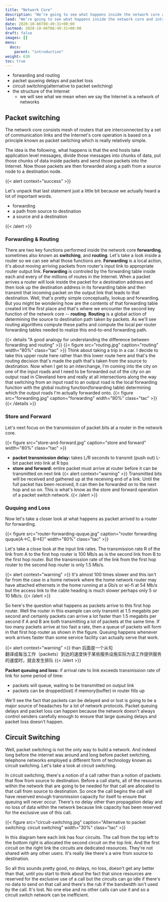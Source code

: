 ```yaml
---
title: "Network Core"
description: "We’re going to see what happens inside the network core and introduce a number of important topics."
lead: "We’re going to see what happens inside the network core and introduce a number of important topics."
date: 2020-10-06T08:49:31+00:00
lastmod: 2020-10-06T08:49:31+00:00
draft: false
images: []
menu:
  docs:
    parent: "introduction"
weight: 630
toc: true
---
```


- forwarding and routing
- packet quueing delays and packet loss
- circuit switching(alternative to packet switching)
- the structure of the Internet
  - we will see what we mean when we say the Internet is a network of networks

## Packet switching

The network core consists mesh of routers that are interconnected by a set of communication links and the Internet's core operation is based on a principle known as packet switching which is really relatively simple.

The idea is the following, what happens is that the end hosts take application level messages, divide those messages into chunks of data, put those chunks of data inside packets and send those packets into the Internet. Now those packets are then forwarded along a path from a source node to a destination node.

{{< alert context="success" >}}

Let's unpack that last statement just a little bit because we actually heard a lot of important words.

- forwarding
- a path from source to destination
- a source and a destination

{{< /alert >}}

### Forwarding & Routing

There are two key functions performed inside the network core **forwarding**, sometimes also known as **switching**, and **routing**. Let's take a look inside a router so we can see what those functions are. **Forwarding** is a local action, it's about moving arriving packets from router's input link to appropriate router output link. **Forwarding** is controled by the forwarding table inside each and every of the millions of routes in the Internet. When a packet arrives a router will look inside the packet for a destination address and then look up the destination address in its forwarding table and then transmit that incoming packet on the output link that leads to that destination. Well, that's pretty simple conceptually, lookup and forwarding. But you might be wondering how are the contents of that forwarding table created int the first place and that's where we encounter the second key function of the network core -- **routing**. **Routing** is a global action of determining the source to destination path taken by packets. As we'll see routing algorithms compute these paths and compute the local per router forwarding tables needed to realize this end-to-end forwarding path.

{{< details "A good analogy for understanding the difference between forwarding and routing" >}}
{{< figure src="routing.jpg" caption="routing" width="80%" class="tac" >}}
Think about taking a trip in a car. I decide to take this upper route here rather than this lower route here and that's the routing decision that's made the path that's taken from the source to destination. Now when I get to an interchange, I'm coming into the city on one of the input roads and I need to be forwarded out of the city on an output road in Cleveland here and really at all intersections along the way that switching from an input road to an output road is the local forwarding function with the global routing function(forwarding table) determining which the output roads I'm actually forwarded onto.
{{< figure src="forwarding.jpg" caption="forwarding" width="80%" class="tac" >}}
{{< /details >}}

### Store and Forward

Let's next focus on the transmission of packet bits at a router in the network core.

{{< figure src="store-and-forward.jpg" caption="store and forward" width="80%" class="tac" >}}

- **packet transmission delay:** takes L/R seconds to transmit (push out) L-bit packet into link at R bps
- **store and forward:** entire packet must arrive at router before it can be transmitted on next link
  {{< alert context="warning" >}}
  Transmitted bits will be received and gathered up at the receiving end of a link. Until the full packet has been received, it can then be forwarded on to the next hop and so on. This is what's know as the store and forward operation of a packet switch network.
  {{< /alert >}}

### Ququing and Loss

Now let's take a closer look at what happens as packet arrived to a router for forwarding.

{{< figure src="router-forwarding-quque.jpg" caption="router forwarding quque(A->C, B->E)" width="80%" class="tac" >}}

Let's take a close look at the input link rates. The transmission rate R of the link from A to the first hop router is 100 Mb/s as is the second link from B to the first hop router. But the transmission rate of the link from the first hop router to the second hop router is only 1.5 Mb/s.

{{< alert context="warning" >}}
It's almost 100 times slower and this isn't far from the case in a home network where the home network router may have attached ethernets in the home running at a Gb/s or wi-fi at 54 Mb/s but the access link to the cable heading is much slower perhaps only 5 or 10 Mb/s.
{{< /alert >}}

So here's the question what happens as packets arrive to this first hop router. Well the router in this example can only transmit at 1.5 megabits per second and certainly packets can arrive a lot faster than 1.5 megabits per second if A and B are both transmitting a lot of packets at the same time. If too many packets arrive at too fast a rate, then a queue of packets will form in that first hop router as shown in the figure. Queuing happens whenever work arrives faster than some service facility can actually serve that work.

{{< alert context="warning" >}}
than 后面是一个从句  
翻译成每当工作（packets）到达的速度快于某些服务设施实际为该工作提供服务的速度时，就会发生排队
{{< /alert >}}

**Packet queuing and loss:** if arrival rate to link exceeds transmission rate of link for some period of time:

- packets will queue, waiting to be transmitted on output link
- packets can be dropped(lost) if memory(buffer) in router fills up

We'll see the fact that packets can be delayed and or lost is going to be a major source of headaches for a lot of network protocols. Packet queuing delays and packet loss can happen because the network doesn't always control senders carefully enough to ensure that large queuing delays and packet loss doesn't happen.

## Circuit Switching

Well, packet switching is not the only way to build a network. And indeed long before the internet was around and long before packet switching, telephone networks employed a different form of technology known as circuit switching. Let's take a look at circuit switching.

In circuit switching, there's a notion of a call rather than a notion of packets that flow from source to destination. Before a call starts, all of the resources within the network that are going to be needed for that call are allocated to that call from source to destination. So once the call begins the call will have reserved enough transmission capacity for itself to ensure that queuing will never occur. There's no delay other than propagation delay and no loss of data within the network because link capacity has been reserved for the exclusive use of this call.

{{< figure src="circuit-switching.jpg" caption="Alternative to packet switching: circuit switching" width="30%" class="tac" >}}

In this diagram here each link has four circuits. The call from the top left to the bottom right is allocated the second circuit on the top link. And the first circuit on the right link the circuits are dedicated resources. They're not shared with any other users. It's really like there's a wire from source to destination.

So all this sounds pretty good, no delays, no loss, doesn't get any better than that, until you start to think about the fact that since resources are reserved for the exclusive use of a call but the circuits can go idle if there's no data to send on that call and there's the rub if the bandwidth isn't used by the call. It's lost. No one else and no other calls can use it and so a circuit switch network can be inefficient.
